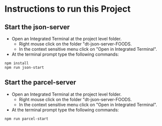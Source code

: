 # Instructions to run this Project

## Start the json-server

- Open an Integrated Terminal at the project level folder.
  - Right mouse click on the folder "dt-json-server-FOODS.
  - In the context sensitive menu click on "Open in Integrated Terminal".
- At the terminal prompt type the following commands:
```script
npm install
npm run json-start
```
## Start the parcel-server

- Open an Integrated Terminal at the project level folder.
  - Right mouse click on the folder "dt-json-server-FOODS.
  - In the context sensitive menu click on "Open in Integrated Terminal".
- At the terminal prompt type the following commands:
```script
npm run parcel-start
```
